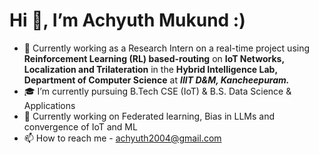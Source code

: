 # Hi 👋, I’m Achyuth Mukund :)
- 📌 Currently working as a Research Intern on a real-time project using **Reinforcement Learning (RL) based-routing** on **IoT Networks, Localization and Trilateration** in the **Hybrid Intelligence Lab, Department of Computer Science** at ***IIIT D&M, Kancheepuram.***
- 🎓 I’m currently pursuing B.Tech CSE (IoT) & B.S. Data Science & Applications
- 🌱 Currently working on Federated learning, Bias in LLMs and convergence of IoT and ML
- 📫 How to reach me - achyuth2004@gmail.com
<!---
achyuth-2308/achyuth-2308 is a ✨ special ✨ repository because its `README.md` (this file) appears on your GitHub profile.
You can click the Preview link to take a look at your changes.
--->
